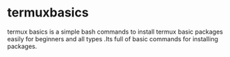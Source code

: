 # termuxbasics
termux basics is a simple bash commands to install termux basic packages easily for beginners and all types .Its full of basic commands for installing packages.



